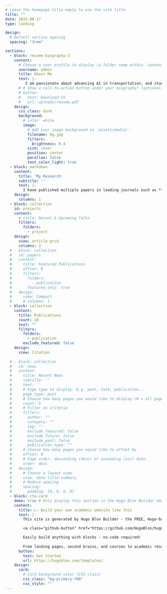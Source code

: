 ```yaml
---
# Leave the homepage title empty to use the site title
title: ""
date: 2025-08-17
type: landing

design:
  # Default section spacing
  spacing: "3rem"

sections:
  - block: resume-biography-3
    content:
      # Choose a user profile to display (a folder name within `content/authors/`)
      username: admin
      title: About Me
      text: |-
         I am passionate about advancing AI in transportation, and studying the driving behavior of AI-driven autonomous vehicles, their interactions with human drivers, and the resulting impacts on system-level traffic flow dynamics.
      # # Show a call-to-action button under your biography? (optional)
      # button:
      #   text: Download CV
      #   url: uploads/resume.pdf
    design:
      css_class: dark
      background:
        # color: white
        image:
          # Add your image background to `assets/media/`.
          filename: bg.jpg
          filters:
            brightness: 0.4
          size: cover
          position: center
          parallax: false
          text_color_light: true
  - block: markdown
    content:
      title: 'My Research'
      subtitle: ''
      text: |-        
        I have published multiple papers in leading journals such as **Transportation Research Part C** and **Communications in Transportation Research**. My publications have collectively received over **460 citations**.
    design:
      columns: 1
  - block: collection
    id: projects
    content:
      # title: Recent & Upcoming Talks
      filters:
        folders:
          - project
    design:
      view: article-grid
      columns: 3
  # - block: collection
  #   id: papers
  #   content:
  #     title: Featured Publications
  #     offset: 0
  #     filters:
  #       folders:
  #         - publication
  #       featured_only: true
  #   design:
  #     view: Compact
  #     # columns: 1
  - block: collection
    content:
      title: Publications
      count: 10
      text: ""
      filters:
        folders:
          - publication
        exclude_featured: false
    design:
      view: Citation
  
  # - block: collection
  #   id: news
  #   content:
  #     title: Recent News
  #     subtitle: ''
  #     text: ''
  #     # Page type to display. E.g. post, talk, publication...
  #     page_type: post
  #     # Choose how many pages you would like to display (0 = all pages)
  #     count: 5
  #     # Filter on criteria
  #     filters:
  #       author: ""
  #       category: ""
  #       tag: ""
  #       exclude_featured: false
  #       exclude_future: false
  #       exclude_past: false
  #       publication_type: ""
  #     # Choose how many pages you would like to offset by
  #     offset: 0
  #     # Page order: descending (desc) or ascending (asc) date.
  #     order: desc
  #   design:
  #     # Choose a layout view
  #     view: date-title-summary
  #     # Reduce spacing
  #     spacing:
  #       padding: [0, 0, 0, 0]
  - block: cta-card
    demo: true # Only display this section in the Hugo Blox Builder demo site
    content:
      title: 👉 Build your own academic website like this
      text: |-
        This site is generated by Hugo Blox Builder - the FREE, Hugo-based open source website builder trusted by 250,000+ academics like you.

        <a class="github-button" href="https://github.com/HugoBlox/hugo-blox-builder" data-color-scheme="no-preference: light; light: light; dark: dark;" data-icon="octicon-star" data-size="large" data-show-count="true" aria-label="Star HugoBlox/hugo-blox-builder on GitHub">Star</a>

        Easily build anything with blocks - no-code required!
        
        From landing pages, second brains, and courses to academic resumés, conferences, and tech blogs.
      button:
        text: Get Started
        url: https://hugoblox.com/templates/
    design:
      card:
        # Card background color (CSS class)
        css_class: "bg-primary-700"
        css_style: ""
---
```

